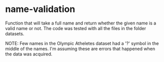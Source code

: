 # name-validation
Function that will take a full name and return whether the given name is a valid name or not.
The code was tested with all the files in the folder datasets.

NOTE:
Few names in the Olympic Atheletes dataset had a '?' symbol in the middle of the names. I'm assuming these are errors that happened when the data was acquired.


